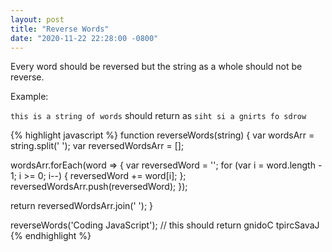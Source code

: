 ```yaml
---
layout: post
title: "Reverse Words"
date: "2020-11-22 22:28:00 -0800"
---
```


Every word should be reversed but the string as a whole should not be reverse.

Example:

`this is a string of words` should return as `siht si a gnirts fo sdrow`

{% highlight javascript %}
function reverseWords(string) {
  var wordsArr = string.split(' ');
  var reversedWordsArr = [];

  wordsArr.forEach(word => {
    var reversedWord = '';
    for (var i = word.length - 1; i >= 0; i--) {
      reversedWord += word[i];
    };
    reversedWordsArr.push(reversedWord);
  });

  return reversedWordsArr.join(' ');
}

reverseWords('Coding JavaScript'); // this should return gnidoC tpircSavaJ
{% endhighlight %}
